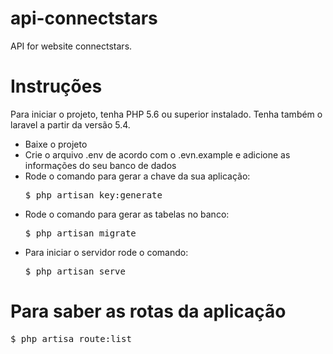# api-connectstars
API for website connectstars.

# Instruções

Para iniciar o projeto, tenha PHP 5.6 ou superior instalado.
Tenha também o laravel a partir da versão 5.4.

<ul>
  <li>
    Baixe o projeto
  </li>
  <li>
    Crie o arquivo .env de acordo com o .evn.example e adicione as informações do seu banco de dados
  </li>
  <li>
    Rode o comando para gerar a chave da sua aplicação:
    <pre>$ php artisan key:generate</pre>
  </li>
  <li>
    Rode o comando para gerar as tabelas no banco:
    <pre>$ php artisan migrate</pre>
  </li>
  <li>
    Para iniciar o servidor rode o comando:
    <pre>$ php artisan serve</pre>
  </li>
</ul>

# Para saber as rotas da aplicação
<pre>$ php artisa route:list</pre>
